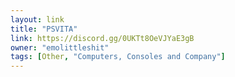 ```yaml
---
layout: link
title: "PSVITA"
link: https://discord.gg/0UKTt8OeVJYaE3gB
owner: "emolittleshit"
tags: [Other, "Computers, Consoles and Company"]
---
```

